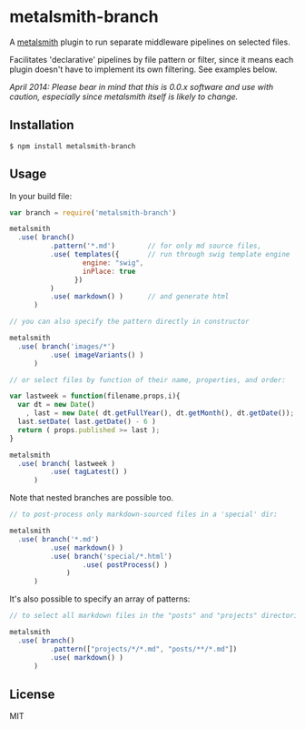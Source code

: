 
# metalsmith-branch

  A [metalsmith][metalsmith] plugin to run separate middleware pipelines on 
  selected files.

  Facilitates 'declarative' pipelines by file pattern or filter, since it means
  each plugin doesn't have to implement its own filtering.  See examples below.

  *April 2014: Please bear in mind that this is 0.0.x software and use with
  caution, especially since metalsmith itself is likely to change.*


## Installation

    $ npm install metalsmith-branch


## Usage

  In your build file:
  
  ```js
  var branch = require('metalsmith-branch')

  metalsmith
    .use( branch()
            .pattern('*.md')        // for only md source files,
            .use( templates({       // run through swig template engine
                    engine: "swig",
                    inPlace: true
                  })
            )
            .use( markdown() )      // and generate html
        )

  // you can also specify the pattern directly in constructor

  metalsmith
    .use( branch('images/*') 
            .use( imageVariants() )
        )

  // or select files by function of their name, properties, and order:

  var lastweek = function(filename,props,i){
    var dt = new Date()
      , last = new Date( dt.getFullYear(), dt.getMonth(), dt.getDate());
    last.setDate( last.getDate() - 6 )
    return ( props.published >= last );
  }

  metalsmith
    .use( branch( lastweek )
            .use( tagLatest() )
        )
  ```

  Note that nested branches are possible too.

  ```js
  // to post-process only markdown-sourced files in a 'special' dir:

  metalsmith
    .use( branch('*.md')
            .use( markdown() )
            .use( branch('special/*.html')
                    .use( postProcess() )
                )
        )
  ```
  
  It's also possible to specify an array of patterns:
  
  ```js
  // to select all markdown files in the "posts" and "projects" directories:

  metalsmith
    .use( branch()
            .pattern(["projects/*/*.md", "posts/**/*.md"])
            .use( markdown() )
        )
  ```
  
## License

  MIT


[metalsmith]: https://github.com/segmentio/metalsmith

